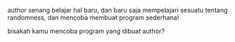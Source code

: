 author senang belajar hal baru, dan baru saja mempelajari sesuatu tentang randomness, dan mencoba membuat program sederhana!

bisakah kamu mencoba program yang dibuat author?
